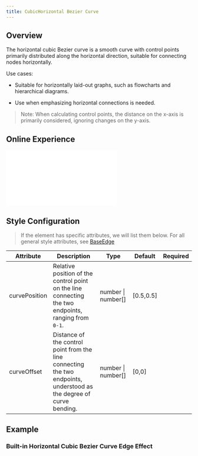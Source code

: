 ```yaml
---
title: CubicHorizontal Bezier Curve
---
```


## Overview

The horizontal cubic Bezier curve is a smooth curve with control points primarily distributed along the horizontal direction, suitable for connecting nodes horizontally.

Use cases:

- Suitable for horizontally laid-out graphs, such as flowcharts and hierarchical diagrams.

- Use when emphasizing horizontal connections is needed.

> Note: When calculating control points, the distance on the x-axis is primarily considered, ignoring changes on the y-axis.

## Online Experience

<embed src="@/common/api/elements/edges/cubic-horizontal.md"></embed>

## Style Configuration

> If the element has specific attributes, we will list them below. For all general style attributes, see [BaseEdge](/en/manual/element/edge/build-in/base-edge)

| Attribute     | Description                                                                                                          | Type                   | Default   | Required |
| ------------- | -------------------------------------------------------------------------------------------------------------------- | ---------------------- | --------- | -------- |
| curvePosition | Relative position of the control point on the line connecting the two endpoints, ranging from `0-1`.                 | number &#124; number[] | [0.5,0.5] |          |
| curveOffset   | Distance of the control point from the line connecting the two endpoints, understood as the degree of curve bending. | number &#124; number[] | [0,0]     |          |

## Example

### Built-in Horizontal Cubic Bezier Curve Edge Effect

<Playground path="element/edge/demo/horizontal-cubic.js" rid="default-cubic-horizontal-edge" height='520px'></Playground>
